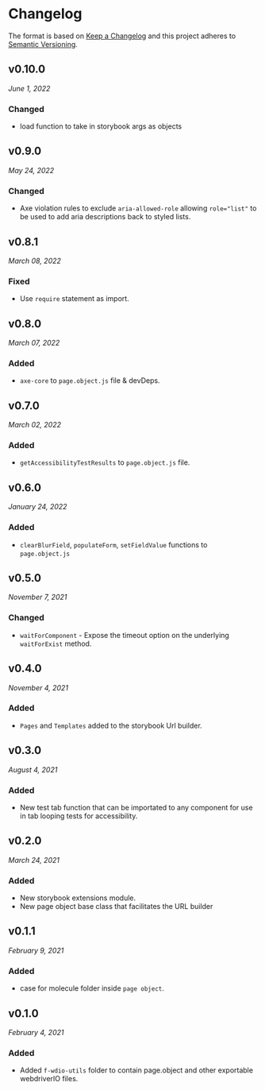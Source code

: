 # Changelog

The format is based on [Keep a Changelog](http://keepachangelog.com/en/1.0.0/)
and this project adheres to [Semantic Versioning](http://semver.org/spec/v2.0.0.html).

v0.10.0
------------------------------
*June 1, 2022*

### Changed
- load function to take in storybook args as objects


v0.9.0
------------------------------
*May 24, 2022*

### Changed
- Axe violation rules to exclude `aria-allowed-role` allowing `role="list"` to be used to add aria descriptions back to styled lists.


v0.8.1
------------------------------
*March 08, 2022*

### Fixed
- Use `require` statement as import.


v0.8.0
------------------------------
*March 07, 2022*

### Added
- `axe-core` to `page.object.js` file & devDeps.


v0.7.0
------------------------------
*March 02, 2022*

### Added
- `getAccessibilityTestResults` to `page.object.js` file.


v0.6.0
------------------------------
*January 24, 2022*

### Added
- `clearBlurField`, `populateForm`, `setFieldValue` functions to `page.object.js`


v0.5.0
------------------------------
*November 7, 2021*

### Changed
- `waitForComponent` - Expose the timeout option on the underlying `waitForExist` method.


v0.4.0
------------------------------
*November 4, 2021*

### Added
- `Pages` and `Templates` added to the storybook Url builder.


v0.3.0
------------------------------
*August 4, 2021*

### Added
- New test tab function that can be importated to any component for use in tab looping tests for accessibility.

v0.2.0
------------------------------
*March 24, 2021*

### Added
- New storybook extensions module.
- New page object base class that facilitates the URL builder

v0.1.1
------------------------------
*February 9, 2021*

### Added
- case for molecule folder inside `page object`.


v0.1.0
------------------------------
*February 4, 2021*

### Added
- Added `f-wdio-utils` folder to contain page.object and other exportable webdriverIO files.
